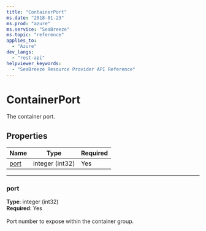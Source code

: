 ```yaml
---
title: "ContainerPort"
ms.date: "2018-01-23"
ms.prod: "azure"
ms.service: "SeaBreeze"
ms.topic: "reference"
applies_to: 
  - "Azure"
dev_langs: 
  - "rest-api"
helpviewer_keywords: 
  - "SeaBreeze Resource Provider API Reference"
---
```

# ContainerPort

The container port.

## Properties
| Name | Type | Required |
| --- | --- | --- |
| [port](#port) | integer (int32) | Yes |

____
### port
__Type__: integer (int32) <br/>
__Required__: Yes<br/>
<br/>
Port number to expose within the container group.

